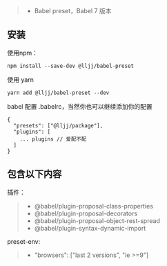 > * Babel preset，Babel 7 版本

## 安装
使用npm：
```
npm install --save-dev @lljj/babel-preset
```

使用 yarn
```
yarn add @lljj/babel-preset --dev
```

babel 配置 .babelrc，当然你也可以继续添加你的配置
```
{
  "presets": ["@lljj/package"],
  "plugins": [
    ... plugins // 爱配不配
  ]
}
```

## 包含以下内容

插件：

> * @babel/plugin-proposal-class-properties
> * @babel/plugin-proposal-decorators
> * @babel/plugin-proposal-object-rest-spread
> * @babel/plugin-syntax-dynamic-import

preset-env:

> * "browsers": ["last 2 versions", "ie >=9"]
